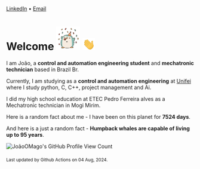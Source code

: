 [LinkedIn](https://www.linkedin.com/in/joão-pedro-gozzoli-b95641301/) &bull;
[Email](joaopedrogozzoli@gmail.com)

# Welcome <img src="happy.gif" height="64px" /> <img src="wave.gif" height="32px" />

I am João, a  **control and automation engineering student** and **mechatronic technician** based in Brazil Br.

Currently, I am studying as a **control and automation engineering** at [Unifei](https://unifei.edu.br) where I study python, C, C++, project management and Ai.

I did my high school education at ETEC Pedro Ferreira alves as a Mechatronic technician in Mogi Mirim.

Here is a random fact about me - I have been on this planet for **7524 days**.

And here is a just a random fact -  **Humpback whales are capable of living up to 95 years**.

![JoãoOMago's GitHub Profile View Count](https://komarev.com/ghpvc/?username=JoaoOMago)

<sub>Last updated by Github Actions on 04 Aug, 2024.</sub>
